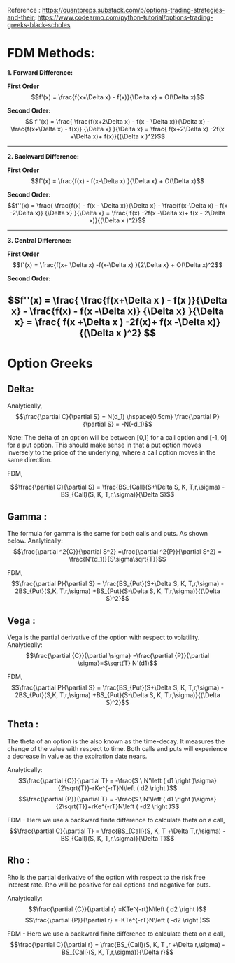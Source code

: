 


Reference : https://quantpreps.substack.com/p/options-trading-strategies-and-their; https://www.codearmo.com/python-tutorial/options-trading-greeks-black-scholes

# FDM Methods:

**1. Forward Difference:**

**First Order**
$$f'(x) = \frac{f(x+\Delta x) - f(x)}{\Delta x} + O(\Delta x)$$

**Second Order:**
$$ ​f''(x) = \frac{ \frac{f(x+2\Delta x) - f(x - \Delta x)}{\Delta x} - \frac{f(x+\Delta x) - f(x)} {\Delta x} }{\Delta x} = \frac{ f(x+2\Delta x) -2f(x +\Delta x)+ f(x)}{(\Delta x )^2}$$

----------------------------
**2. Backward Difference:**

**First Order**
$$f'(x) = \frac{f(x) - f(x-\Delta x) }{\Delta x} + O(\Delta x)$$

**Second Order:**
$$​​​​f''(x) = \frac{ \frac{f(x) - f(x - \Delta x)}{\Delta x} - \frac{f(x-\Delta x) - f(x -2\Delta x)} {\Delta x} }{\Delta x} = \frac{ f(x) -2f(x -\Delta x)+ f(x - 2\Delta x)}{(\Delta x )^2}$$

----------------------------
**3. Central Difference:**

**First Order**
$$f'(x) = \frac{f(x+ \Delta x) -f(x-\Delta x) }{2\Delta x} + O(\Delta x)^2$$

**Second Order:**

$$​​​​f''(x) = \frac{ \frac{f(x+\Delta x ) - f(x )}{\Delta x} - \frac{f(x) - f(x -\Delta x)} {\Delta x} }{\Delta x} = \frac{ f(x +\Delta x ) -2f(x)+ f(x -\Delta x)}{(\Delta x )^2}
$$
----------------------------
# Option Greeks
## Delta: 

Analytically, 
$$\frac{\partial C}{\partial S} = N(d_1) \hspace{0.5cm} \frac{\partial P}{\partial S} = -N(-d_1)$$

Note: The delta of an option will be between [0,1] for a call option and [-1, 0] for a put option. This should make sense in that a put option moves inversely to the price of the underlying, where a call option moves in the same direction.

FDM, 

$$\frac{\partial C}{\partial S} = \frac{BS_{Call}(S+\Delta S, K, T,r,\sigma) - BS_{Call}(S, K, T,r,\sigma)}{\Delta S}$$


## Gamma :
The formula for gamma is the same for both calls and puts. As shown below. 
Analytically:
$$\frac{\partial ^2{C}}{\partial S^2} =\frac{\partial ^2{P}}{\partial S^2} = \frac{N'(d_1)}{S\sigma\sqrt{T}}$$

FDM, 
$$\frac{\partial P}{\partial S} = \frac{BS_{Put}(S+\Delta S, K, T,r,\sigma) - 2BS_{Put}(S,K, T,r,\sigma) +BS_{Put}(S-\Delta S, K, T,r,\sigma)}{(\Delta S)^2}$$


## Vega :
Vega is the partial derivative of the option with respect to volatility.
Analytically:
$$\frac{\partial {C}}{\partial \sigma} =\frac{\partial {P}}{\partial \sigma}=S\sqrt{T} N'(d1)$$

FDM, 
$$\frac{\partial P}{\partial S} = \frac{BS_{Put}(S+\Delta S, K, T,r,\sigma) - 2BS_{Put}(S,K, T,r,\sigma) +BS_{Put}(S-\Delta S, K, T,r,\sigma)}{(\Delta S)^2}$$


## Theta :
The theta of an option is the also known as the time-decay. It measures the change of the value with respect to time. Both calls and puts will experience a decrease in value as the expiration date nears. 

Analytically:
$$\frac{\partial {C}}{\partial T} = -\frac{S \ N'\left ( d1 \right )\sigma}{2\sqrt{T}}-rKe^{-rT}N\left ( d2 \right )$$
$$\frac{\partial {P}}{\partial T} = -\frac{S \ N'\left ( d1 \right )\sigma}{2\sqrt{T}}+rKe^{-rT}N\left ( -d2 \right )$$

FDM - Here we use a backward finite difference to calculate theta on a call, 
$$\frac{\partial C}{\partial T} = \frac{BS_{Call}(S, K, T +\Delta T,r,\sigma) - BS_{Call}(S, K, T,r,\sigma)}{\Delta T}$$


## Rho :
Rho is the partial derivative of the option with respect to the risk free interest rate.  Rho will be positive for call options and negative for puts. 

Analytically:
$$\frac{\partial {C}}{\partial r} =KTe^{-rt}N\left ( d2 \right )$$
$$\frac{\partial {P}}{\partial r} =-KTe^{-rT}N\left ( -d2 \right )$$

FDM - Here we use a backward finite difference to calculate theta on a call, 
$$\frac{\partial C}{\partial r} = \frac{BS_{Call}(S, K, T ,r +\Delta r,\sigma) - BS_{Call}(S, K, T,r,\sigma)}{\Delta r}$$